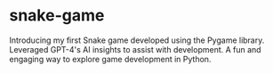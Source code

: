 # snake-game
Introducing my first Snake game developed using the Pygame library. Leveraged GPT-4's AI insights to assist with development. A fun and engaging way to explore game development in Python.
